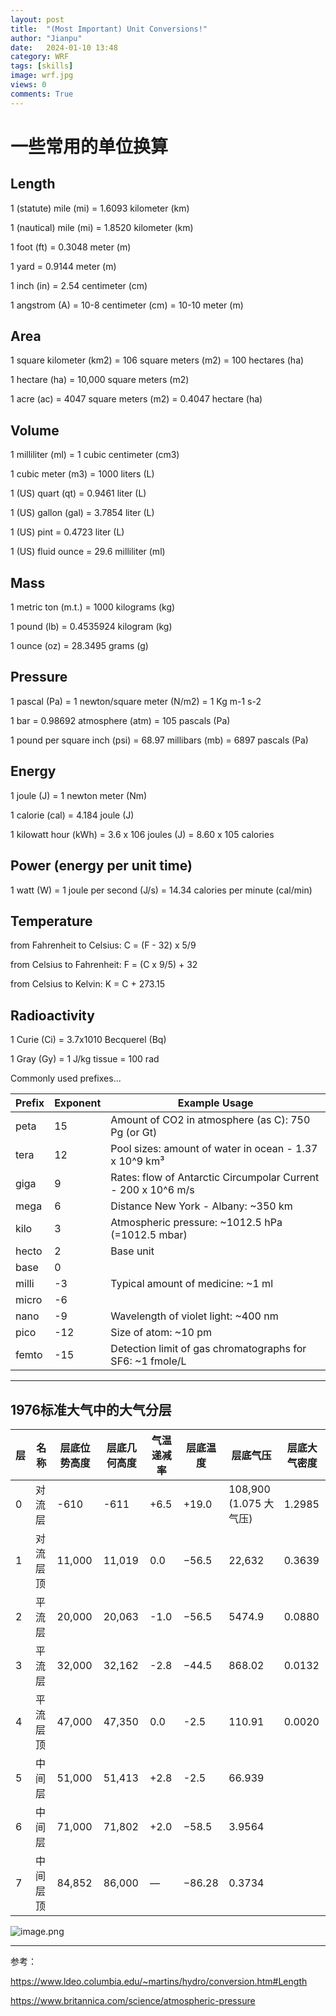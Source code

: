 ```yaml
---
layout: post
title:  "(Most Important) Unit Conversions!"
author: "Jianpu"
date:   2024-01-10 13:48
category: WRF
tags: [skills]
image: wrf.jpg
views: 0
comments: True
---
```

# 一些常用的单位换算


## Length

1 (statute) mile (mi) = 1.6093 kilometer (km)

1 (nautical) mile (mi) = 1.8520 kilometer (km)

1 foot (ft) = 0.3048 meter (m)

1 yard = 0.9144 meter (m)

1 inch (in) = 2.54 centimeter (cm)

1 angstrom (A) = 10-8 centimeter (cm) = 10-10 meter (m)


## Area
1 square kilometer (km2) = 106 square meters (m2) = 100 hectares (ha)

1 hectare (ha) = 10,000 square meters (m2)

1 acre (ac) = 4047 square meters (m2) = 0.4047 hectare (ha)
## Volume

1 milliliter (ml) = 1 cubic centimeter (cm3)

1 cubic meter (m3) = 1000 liters (L)

1 (US) quart (qt) = 0.9461 liter (L)

1 (US) gallon (gal) = 3.7854 liter (L)

1 (US) pint = 0.4723 liter (L)

1 (US) fluid ounce = 29.6 milliliter (ml)

## Mass

1 metric ton (m.t.) = 1000 kilograms (kg)

1  pound (lb) = 0.4535924 kilogram (kg)

1 ounce (oz) = 28.3495 grams (g)

## Pressure

1 pascal (Pa) = 1 newton/square meter (N/m2) = 1 Kg m-1 s-2

1 bar = 0.98692 atmosphere (atm) = 105 pascals (Pa)

1 pound per square inch (psi) = 68.97 millibars (mb) = 6897 pascals (Pa)
## Energy

1 joule (J) = 1 newton meter (Nm)

1 calorie (cal) = 4.184 joule (J)

1 kilowatt hour (kWh) = 3.6 x 106 joules (J) = 8.60 x 105 calories
## Power (energy per unit time)

1 watt (W) = 1 joule per second (J/s) = 14.34 calories per minute (cal/min)
## Temperature

from Fahrenheit to Celsius: C = (F - 32) x 5/9

from Celsius to Fahrenheit: F = (C x 9/5) + 32

from Celsius to Kelvin: K = C + 273.15


## Radioactivity

1 Curie (Ci) = 3.7x1010 Becquerel (Bq)

1 Gray (Gy) = 1 J/kg tissue = 100 rad


Commonly used prefixes...


| Prefix | Exponent | Example Usage                                      |
|--------|----------|----------------------------------------------------|
| peta   | 15       | Amount of CO2 in atmosphere (as C): 750 Pg (or Gt)|
| tera   | 12       | Pool sizes: amount of water in ocean - 1.37 x 10^9 km³|
| giga   | 9        | Rates: flow of Antarctic Circumpolar Current - 200 x 10^6 m/s|
| mega   | 6        | Distance New York - Albany: ~350 km                |
| kilo   | 3        | Atmospheric pressure: ~1012.5 hPa (=1012.5 mbar)  |
| hecto  | 2        | Base unit                                           |
| base   | 0        |                                                    |
| milli  | -3       | Typical amount of medicine: ~1 ml                  |
| micro  | -6       |                                                    |
| nano   | -9       | Wavelength of violet light: ~400 nm               |
| pico   | -12      | Size of atom: ~10 pm                               |
| femto  | -15      | Detection limit of gas chromatographs for SF6: ~1 fmole/L |


---
## 1976标准大气中的大气分层


| 层   | 名称      | 层底位势高度 | 层底几何高度 | 气温递减率 | 层底温度 | 层底气压                      | 层底大气密度   |
|------|---------|------------|------------|----------|--------|------------------------------|--------------|
| 0    | 对流层    | -610       | -611       | +6.5     | +19.0  | 108,900 (1.075 大气压)      | 1.2985       |
| 1    | 对流层顶  | 11,000     | 11,019     | 0.0      | −56.5  | 22,632                       | 0.3639       |
| 2    | 平流层    | 20,000     | 20,063     | -1.0     | −56.5  | 5474.9                       | 0.0880       |
| 3    | 平流层    | 32,000     | 32,162     | -2.8     | −44.5  | 868.02                       | 0.0132       |
| 4    | 平流层顶  | 47,000     | 47,350     | 0.0      | -2.5   | 110.91                       | 0.0020       |
| 5    | 中间层    | 51,000     | 51,413     | +2.8     | -2.5   | 66.939                       |              |
| 6    | 中间层    | 71,000     | 71,802     | +2.0     | −58.5  | 3.9564                       |              |
| 7    | 中间层顶  | 84,852     | 86,000     | —        | −86.28 | 0.3734                       |              |




![image.png](https://s2.loli.net/2024/01/11/k6ECNXIs2x5JmjH.png)




---
参考：

https://www.ldeo.columbia.edu/~martins/hydro/conversion.htm#Length

https://www.britannica.com/science/atmospheric-pressure